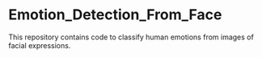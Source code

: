 # Emotion_Detection_From_Face
This repository contains code to classify human emotions from images of facial expressions.

